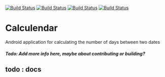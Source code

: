 [![Build Status](https://drone.kennethfechter.com/api/badges/kfechter/Calculendar/status.svg?ref=refs/heads/main)](https://drone.kennethfechter.com/kfechter/Calculendar)
[![Build Status](https://drone.kennethfechter.com/api/badges/kfechter/Calculendar/status.svg?ref=refs/heads/develop)](https://drone.kennethfechter.com/kfechter/Calculendar)
[![Build Status](https://drone.kennethfechter.com/api/badges/kfechter/Calculendar/status.svg?ref=refs/heads/alpha)](https://drone.kennethfechter.com/kfechter/Calculendar)
[![Build Status](https://drone.kennethfechter.com/api/badges/kfechter/Calculendar/status.svg?ref=refs/heads/beta)](https://drone.kennethfechter.com/kfechter/Calculendar)

# Calculendar

Android application for calculating the number of days between two dates

##### Todo: Add more info here, maybe about contributing or building?

## todo : docs
